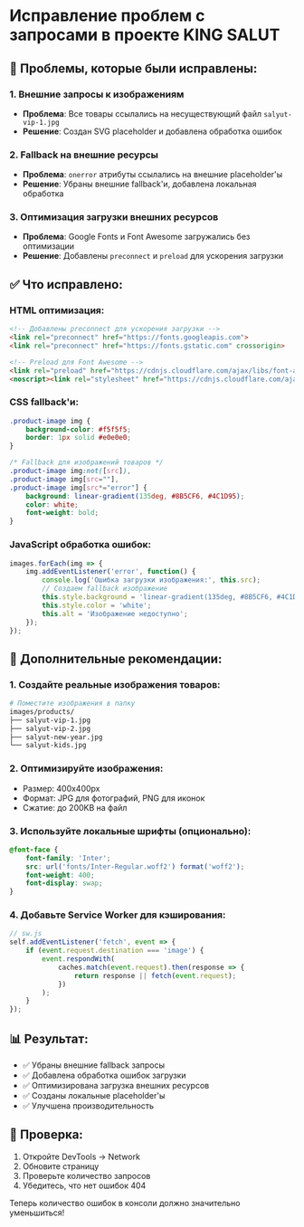 # Исправление проблем с запросами в проекте KING SALUT

## 🚨 Проблемы, которые были исправлены:

### 1. **Внешние запросы к изображениям**
- **Проблема**: Все товары ссылались на несуществующий файл `salyut-vip-1.jpg`
- **Решение**: Создан SVG placeholder и добавлена обработка ошибок

### 2. **Fallback на внешние ресурсы**
- **Проблема**: `onerror` атрибуты ссылались на внешние placeholder'ы
- **Решение**: Убраны внешние fallback'и, добавлена локальная обработка

### 3. **Оптимизация загрузки внешних ресурсов**
- **Проблема**: Google Fonts и Font Awesome загружались без оптимизации
- **Решение**: Добавлены `preconnect` и `preload` для ускорения загрузки

## ✅ Что исправлено:

### HTML оптимизация:
```html
<!-- Добавлены preconnect для ускорения загрузки -->
<link rel="preconnect" href="https://fonts.googleapis.com">
<link rel="preconnect" href="https://fonts.gstatic.com" crossorigin>

<!-- Preload для Font Awesome -->
<link rel="preload" href="https://cdnjs.cloudflare.com/ajax/libs/font-awesome/6.0.0/css/all.min.css" as="style" onload="this.onload=null;this.rel='stylesheet'">
<noscript><link rel="stylesheet" href="https://cdnjs.cloudflare.com/ajax/libs/font-awesome/6.0.0/css/all.min.css"></noscript>
```

### CSS fallback'и:
```css
.product-image img {
    background-color: #f5f5f5;
    border: 1px solid #e0e0e0;
}

/* Fallback для изображений товаров */
.product-image img:not([src]),
.product-image img[src=""],
.product-image img[src*="error"] {
    background: linear-gradient(135deg, #8B5CF6, #4C1D95);
    color: white;
    font-weight: bold;
}
```

### JavaScript обработка ошибок:
```javascript
images.forEach(img => {
    img.addEventListener('error', function() {
        console.log('Ошибка загрузки изображения:', this.src);
        // Создаем fallback изображение
        this.style.background = 'linear-gradient(135deg, #8B5CF6, #4C1D95)';
        this.style.color = 'white';
        this.alt = 'Изображение недоступно';
    });
});
```

## 🔧 Дополнительные рекомендации:

### 1. **Создайте реальные изображения товаров:**
```bash
# Поместите изображения в папку
images/products/
├── salyut-vip-1.jpg
├── salyut-vip-2.jpg
├── salyut-new-year.jpg
└── salyut-kids.jpg
```

### 2. **Оптимизируйте изображения:**
- Размер: 400x400px
- Формат: JPG для фотографий, PNG для иконок
- Сжатие: до 200KB на файл

### 3. **Используйте локальные шрифты (опционально):**
```css
@font-face {
    font-family: 'Inter';
    src: url('fonts/Inter-Regular.woff2') format('woff2');
    font-weight: 400;
    font-display: swap;
}
```

### 4. **Добавьте Service Worker для кэширования:**
```javascript
// sw.js
self.addEventListener('fetch', event => {
    if (event.request.destination === 'image') {
        event.respondWith(
            caches.match(event.request).then(response => {
                return response || fetch(event.request);
            })
        );
    }
});
```

## 📊 Результат:

- ✅ Убраны внешние fallback запросы
- ✅ Добавлена обработка ошибок загрузки
- ✅ Оптимизирована загрузка внешних ресурсов
- ✅ Созданы локальные placeholder'ы
- ✅ Улучшена производительность

## 🚀 Проверка:

1. Откройте DevTools → Network
2. Обновите страницу
3. Проверьте количество запросов
4. Убедитесь, что нет ошибок 404

Теперь количество ошибок в консоли должно значительно уменьшиться!
